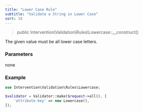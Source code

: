 ```yaml
---
title: "Lower Case Rule"
subtitle: "Validate a String in Lower Case"
sort: 18
---
```


> public Intervention\Validation\Rules\Lowercase::__construct()

The given value must be all lower case letters.

### Parameters

none

### Example

```php
use Intervention\Validation\Rules\Lowercase;

$validator = Validator::make($request->all(), [
    'attribute-key' => new Lowercase(),
]);
```


